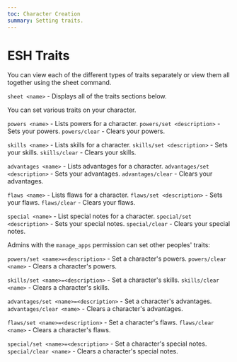 ```yaml
---
toc: Character Creation
summary: Setting traits.
---
```


# ESH Traits
You can view each of the different types of traits separately or view them all together using the sheet command.

`sheet <name>` - Displays all of the traits sections below.

You can set various traits on your character.

`powers <name>` - Lists powers for a character.
`powers/set <description>` - Sets your powers.
`powers/clear` - Clears your powers.

`skills <name>` - Lists skills for a character.
`skills/set <description>` - Sets your skills.
`skills/clear` - Clears your skills.

`advantages <name>` - Lists advantages for a character.
`advantages/set <description>` - Sets your advantages.
`advantages/clear` - Clears your advantages.

`flaws <name>` - Lists flaws for a character.
`flaws/set <description>` - Sets your flaws.
`flaws/clear` - Clears your flaws.

`special <name>` - List special notes for a character.
`special/set <description>` - Sets your special notes.
`special/clear` - Clears your special notes.

Admins with the `manage_apps` permission can set other peoples' traits:

`powers/set <name>=<description>` - Set a character's powers.
`powers/clear <name>` - Clears a character's powers.

`skills/set <name>=<description>` - Set a character's skills.
`skills/clear <name>` - Clears a character's skills.

`advantages/set <name>=<description>` - Set a character's advantages.
`advantages/clear <name>` - Clears a character's advantages.

`flaws/set <name>=<description>` - Set a character's flaws.
`flaws/clear <name>` - Clears a character's flaws.

`special/set <name>=<description>` - Set a character's special notes.
`special/clear <name>` - Clears a character's special notes.